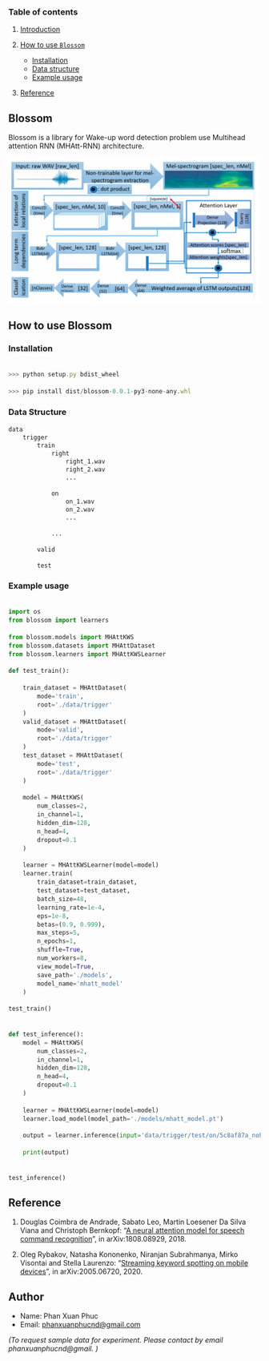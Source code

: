 ### Table of contents

1. [Introduction](#introduction)
2. [How to use `Blossom`](#how_to_use)
    - [Installation](#installation)
    - [Data structure](#data_structure)
    - [Example usage](#usage)

3. [Reference](#reference)




## <a name='introduction'></a> Blossom

Blossom is a library for Wake-up word detection problem use Multihead attention RNN (MHAtt-RNN) architecture. 

<img src="./docs/imgs/proposed_architecture.png" alt="drawing" width="700"/>


## <a name='how_to_use'></a> How to use Blossom

### Installation <a name='installation'></a>

```js

>>> python setup.py bdist_wheel

>>> pip install dist/blossom-0.0.1-py3-none-any.whl 

```

### <a name='data_structure'></a> Data Structure

```
data
    trigger
        train
            right
                right_1.wav
                right_2.wav
                ...
            
            on
                on_1.wav
                on_2.wav
                ...

            ...

        valid

        test

```

### <a name='usage'></a> Example usage


```py

import os
from blossom import learners

from blossom.models import MHAttKWS
from blossom.datasets import MHAttDataset
from blossom.learners import MHAttKWSLearner

def test_train():

    train_dataset = MHAttDataset(
        mode='train',
        root='./data/trigger'
    )
    valid_dataset = MHAttDataset(
        mode='valid',
        root='./data/trigger'
    )
    test_dataset = MHAttDataset(
        mode='test',
        root='./data/trigger'
    )

    model = MHAttKWS(
        num_classes=2,
        in_channel=1,
        hidden_dim=128,
        n_head=4,
        dropout=0.1
    )

    learner = MHAttKWSLearner(model=model)
    learner.train(
        train_dataset=train_dataset,
        test_dataset=test_dataset,
        batch_size=48,
        learning_rate=1e-4,
        eps=1e-8,
        betas=(0.9, 0.999),
        max_steps=5,
        n_epochs=1,
        shuffle=True,
        num_workers=8,
        view_model=True,
        save_path='./models',
        model_name='mhatt_model'
    )
    
test_train()


def test_inference():
    model = MHAttKWS(
        num_classes=2,
        in_channel=1,
        hidden_dim=128,
        n_head=4,
        dropout=0.1
    )

    learner = MHAttKWSLearner(model=model)
    learner.load_model(model_path='./models/mhatt_model.pt')

    output = learner.inference(input='data/trigger/test/on/5c8af87a_nohash_3.wav')

    print(output)


test_inference()


```


## <a name='reference'></a> Reference

1. Douglas Coimbra de Andrade, Sabato Leo, Martin Loesener Da Silva Viana and Christoph Bernkopf: “[A neural attention model for speech command recognition](https://arxiv.org/abs/1808.08929)”, in arXiv:1808.08929, 2018.

2. Oleg Rybakov, Natasha Kononenko, Niranjan Subrahmanya, Mirko Visontai and Stella Laurenzo: “[Streaming keyword spotting on mobile devices](https://arxiv.org/abs/2005.06720)”, in arXiv:2005.06720, 2020.



## Author

- Name: Phan Xuan Phuc
- Email: phanxuanphucnd@gmail.com

_(To request sample data for experiment. Please contact by email phanxuanphucnd@gmail. )_
